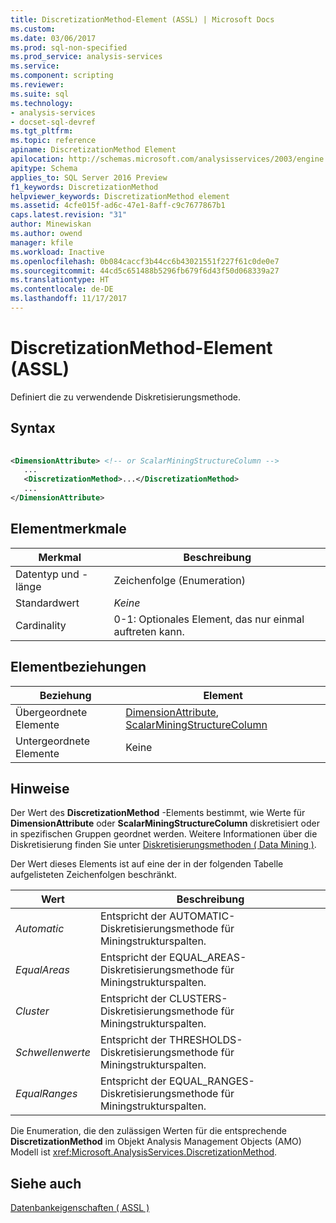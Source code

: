 ```yaml
---
title: DiscretizationMethod-Element (ASSL) | Microsoft Docs
ms.custom: 
ms.date: 03/06/2017
ms.prod: sql-non-specified
ms.prod_service: analysis-services
ms.service: 
ms.component: scripting
ms.reviewer: 
ms.suite: sql
ms.technology:
- analysis-services
- docset-sql-devref
ms.tgt_pltfrm: 
ms.topic: reference
apiname: DiscretizationMethod Element
apilocation: http://schemas.microsoft.com/analysisservices/2003/engine
apitype: Schema
applies_to: SQL Server 2016 Preview
f1_keywords: DiscretizationMethod
helpviewer_keywords: DiscretizationMethod element
ms.assetid: 4cfe015f-ad6c-47e1-8aff-c9c7677867b1
caps.latest.revision: "31"
author: Minewiskan
ms.author: owend
manager: kfile
ms.workload: Inactive
ms.openlocfilehash: 0b084caccf3b44cc6b43021551f227f61c0de0e7
ms.sourcegitcommit: 44cd5c651488b5296fb679f6d43f50d068339a27
ms.translationtype: HT
ms.contentlocale: de-DE
ms.lasthandoff: 11/17/2017
---
```

# <a name="discretizationmethod-element-assl"></a>DiscretizationMethod-Element (ASSL)
  Definiert die zu verwendende Diskretisierungsmethode.  
  
## <a name="syntax"></a>Syntax  
  
```xml  
  
<DimensionAttribute> <!-- or ScalarMiningStructureColumn -->  
   ...  
   <DiscretizationMethod>...</DiscretizationMethod>  
   ...  
</DimensionAttribute>  
```  
  
## <a name="element-characteristics"></a>Elementmerkmale  
  
|Merkmal|Beschreibung|  
|--------------------|-----------------|  
|Datentyp und -länge|Zeichenfolge (Enumeration)|  
|Standardwert|*Keine*|  
|Cardinality|0-1: Optionales Element, das nur einmal auftreten kann.|  
  
## <a name="element-relationships"></a>Elementbeziehungen  
  
|Beziehung|Element|  
|------------------|-------------|  
|Übergeordnete Elemente|[DimensionAttribute](../../../analysis-services/scripting/data-type/dimensionattribute-data-type-assl.md), [ScalarMiningStructureColumn](../../../analysis-services/scripting/data-type/scalarminingstructurecolumn-data-type-assl.md)|  
|Untergeordnete Elemente|Keine|  
  
## <a name="remarks"></a>Hinweise  
 Der Wert des **DiscretizationMethod** -Elements bestimmt, wie Werte für **DimensionAttribute** oder **ScalarMiningStructureColumn** diskretisiert oder in spezifischen Gruppen geordnet werden. Weitere Informationen über die Diskretisierung finden Sie unter [Diskretisierungsmethoden &#40; Data Mining &#41;](../../../analysis-services/data-mining/discretization-methods-data-mining.md).  
  
 Der Wert dieses Elements ist auf eine der in der folgenden Tabelle aufgelisteten Zeichenfolgen beschränkt.  
  
|Wert|Beschreibung|  
|-----------|-----------------|  
|*Automatic*|Entspricht der AUTOMATIC-Diskretisierungsmethode für Miningstrukturspalten.|  
|*EqualAreas*|Entspricht der EQUAL_AREAS-Diskretisierungsmethode für Miningstrukturspalten.|  
|*Cluster*|Entspricht der CLUSTERS-Diskretisierungsmethode für Miningstrukturspalten.|  
|*Schwellenwerte*|Entspricht der THRESHOLDS-Diskretisierungsmethode für Miningstrukturspalten.|  
|*EqualRanges*|Entspricht der EQUAL_RANGES-Diskretisierungsmethode für Miningstrukturspalten.|  
  
 Die Enumeration, die den zulässigen Werten für die entsprechende **DiscretizationMethod** im Objekt Analysis Management Objects (AMO) Modell ist <xref:Microsoft.AnalysisServices.DiscretizationMethod>.  
  
## <a name="see-also"></a>Siehe auch  
 [Datenbankeigenschaften &#40; ASSL &#41;](../../../analysis-services/scripting/properties/properties-assl.md)  
  
  
